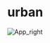 # urban

![App_right](https://user-images.githubusercontent.com/76704939/211622035-f8a4fc96-8d00-4d96-89cb-1a57b5d57dd1.jpg)
